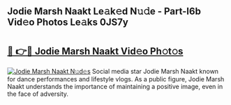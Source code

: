 ## Jodie Marsh Naakt Le𝚊k𝚎d N𝚞𝚍e - Part-I6b Vid𝚎o Photos Le𝚊ks 0JS7y

# <h2><a href="http://fb4y4l6.evod.top/?m=Jodie+Marsh+Naakt">🔗 👉🔴 Jodie Marsh Naakt Vid𝚎o Ph𝚘t𝚘s</a></h2>

[![Jodie Marsh Naakt N𝚞d𝚎s](https://i.imgur.com/8V9OHl7.gif)](http://fb4y4l6.evod.top/?m=Jodie+Marsh+Naakt)
Social media star Jodie Marsh Naakt known for dance performances and lifestyle vlogs. As a public figure, Jodie Marsh Naakt understands the importance of maintaining a positive image, even in the face of adversity. 
